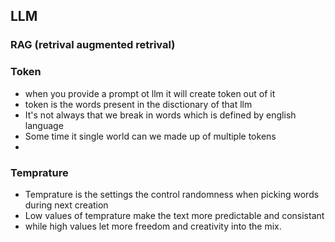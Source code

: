 ## LLM 


### RAG (retrival augmented retrival)




### Token 
- when you provide a prompt ot llm it will create token out of it 
- token is the words present in the disctionary of that llm
- It's not always that we break in words which is defined by english language 
- Some time it single world can we made up of multiple tokens 
- 






### Temprature

- Temprature is the settings the control randomness when picking words during next creation
- Low values of temprature make the text more predictable and consistant
- while high values let more freedom and creativity into the mix.


